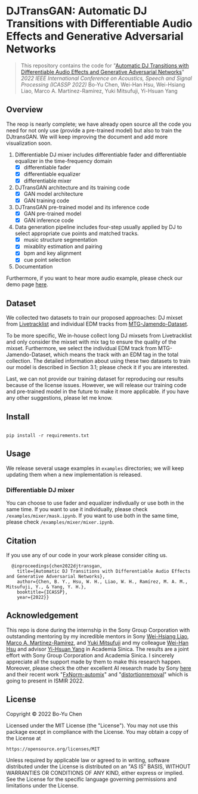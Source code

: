 # DJTransGAN: Automatic DJ Transitions with Differentiable Audio Effects and Generative Adversarial Networks

> This repository contains the code for "[Automatic DJ Transitions with Differentiable Audio Effects and Generative Adversarial Networks](https://arxiv.org/abs/2110.06525)"
> *2022 IEEE International Conference on Acoustics, Speech and Signal Processing (ICASSP 2022)*
> Bo-Yu Chen, Wei-Han Hsu, Wei-Hsiang Liao, Marco A. Martínez-Ramírez, Yuki Mitsufuji, Yi-Hsuan Yang

## Overview

The reop is nearly complete; we have already open source all the code you need for not only use (provide a pre-trained model) but also to train the DJtransGAN. We will keep improving the document and add more visualization soon.

1. Differentiable DJ mixer includes differentiable fader and differentiable equalizer in the time-frequency domain 
    - [x] differentiable fader
    - [x] differentiable equalizer
    - [x] differentiable mixer
2. DJTransGAN architecture and its training code 
    - [X] GAN model architecture
    - [X] GAN training code
3. DJTransGAN pre-trained model and its inference code
    - [X] GAN pre-trained model
    - [X] GAN inference code
4. Data generation pipeline includes four-step usually applied by DJ to select appropriate cue points and matched tracks. 
    - [X] music structure segmentation
    - [X] mixablity estimation and pairing
    - [X] bpm and key alignment
    - [X] cue point selection
5. Documentation

Furthermore, if you want to hear more audio example, please check our demo page [here](https://paulyuchen.com/djtransgan-icassp2022/).


## Dataset

We collected two datasets to train our proposed approaches: DJ mixset from [Livetracklist](https://www.livetracklist.com/) and individual EDM tracks from [MTG-Jamendo-Dataset](https://github.com/MTG/mtg-jamendo-dataset). 

To be more specific, We in-house collect long DJ mixsets from Livetracklist and only consider the mixset with mix tag to ensure the quality of the mixset. Furthermore, we select the individual EDM track from MTG-Jamendo-Dataset, which means the track with an EDM tag in the total collection. The detailed information about using these two datasets to train our model is described in Section 3.1; please check it if you are interested. 

Last, we can not provide our training dataset for reproducing our results because of the license issues. However, we will release our training code and pre-trained model in the future to make it more applicable. if you have any other suggestions, please let me know.

## Install

```

pip install -r requirements.txt

```

## Usage 

We release several usage examples in `examples` directories; we will keep updating them when a new implementation is released.

### Differentiable DJ mixer

You can choose to use fader and equalizer indivdually or use both in the same time. If you want to use it individually, please check `/examples/mixer/mask.ipynb`. If you want to use both in the same time, please check `/examples/mixer/mixer.ipynb`.


## Citation

If you use any of our code in your work please consider citing us.

```
  @inproceedings{chen2022djtransgan,
    title={Automatic DJ Transitions with Differentiable Audio Effects and Generative Adversarial Networks},
    author={Chen, B. Y., Hsu, W. H., Liao, W. H., Ramírez, M. A. M., Mitsufuji, Y., & Yang, Y. H.},
    booktitle={ICASSP},
    year={2022}}
```

## Acknowledgement

This repo is done during the internship in the Sony Group Corporation with outstanding mentoring by my incredible mentors in Sony [Wei-Hsiang Liao](https://jp.linkedin.com/in/wei-hsiang-liao-66283154), [Marco A. Martínez-Ramírez](https://m-marco.com/), and [Yuki Mitsufuji](https://www.yukimitsufuji.com/) and my colleague [Wei-Han Hsu](https://github.com/ddman1101) and advisor [Yi-Hsuan Yang](https://www.citi.sinica.edu.tw/pages/yang/) in Academia  Sinica. The results are a joint effort with Sony Group Corporation and  Academia  Sinica. I sincerely appreciate all the support made by them to make this research happen. Moreover, please check the other excellent AI research made by Sony [here](https://github.com/sony/ai-research-code) and their recent work "[FxNorm-automix](https://marco-martinez-sony.github.io/FxNorm-automix/)" and "[distortionremoval](https://joimort.github.io/distortionremoval/)" which is going to present in ISMIR 2022.



## License
Copyright © 2022 Bo-Yu Chen

Licensed under the MIT License (the "License"). You may not use this
package except in compliance with the License. You may obtain a copy of the
License at

    https://opensource.org/licenses/MIT

Unless required by applicable law or agreed to in writing, software
distributed under the License is distributed on an "AS IS" BASIS,
WITHOUT WARRANTIES OR CONDITIONS OF ANY KIND, either express or implied.
See the License for the specific language governing permissions and
limitations under the License.
